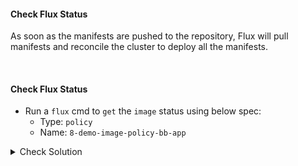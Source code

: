 #### Check Flux Status
As soon as the manifests are pushed to the repository, Flux will pull manifests and reconcile the cluster to deploy all the manifests.

<br>

#### Check Flux Status
- Run a `flux` cmd to `get` the `image` status using below spec:
    - Type: `policy`
    - Name: `8-demo-image-policy-bb-app`

<details><summary>Check Solution</summary>

```
flux reconcile source git flux-system

flux get images policy 8-demo-image-policy-bb-app
```{{exec}}

</details>

> Check the Message of Previous command, it should mention,

> Latest image tag for `docker.io/<<YOUR-DOCKER-USERNAME>>/bb-app-flux-demo-killercoda` resolved to: `7.8.1`

<br>

#### Check Kubernetes Namespace
A new namespace `8-demo` is created
```
k get ns
```{{exec}}

Check the status of deployment, pod, service are in `RUNNING` state
```
k -n 8-demo get all
```{{exec}}

#### Access the application on its NodePort
Now `access/play` Block Buster App - `version 7.8.0` using the below link:

# [Play Block Buster App - 7.8.0]({{TRAFFIC_HOST1_30008}})

> In next lab we will use Automation controller to `automatically` update the `deployment.yaml` with new version.